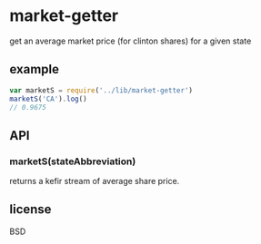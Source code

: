 # market-getter

get an average market price (for clinton shares) for a given state

## example

```javascript
var marketS = require('../lib/market-getter')
marketS('CA').log()
// 0.9675
```

## API

### marketS(stateAbbreviation)

returns a kefir stream of average share price.

## license

BSD
